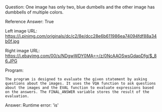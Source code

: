 Question: One image has only two, blue dumbells and the other image has dumbbells of multiple colors.

Reference Answer: True

Left image URL: https://i.pinimg.com/originals/dc/c2/8e/dcc28e6b611986ea74094fdf88a34b0f.jpg

Right image URL: https://i.ebayimg.com/00/s/NDgwWDY0MA==/z/0NcAAOSwsGdapDfg/$_86.JPG

Program:

```
The program is designed to evaluate the given statement by asking questions about the images. It uses the VQA function to ask questions about the images and the EVAL function to evaluate expressions based on the answers. The FINAL_ANSWER variable stores the result of the evaluation.
```
Answer: Runtime error: 'is'

